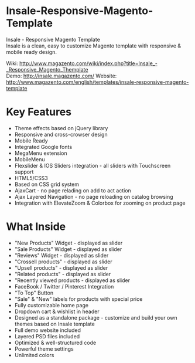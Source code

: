 Insale-Responsive-Magento-Template
==================================
Insale - Responsive Magento Template<br/>
Insale is a clean, easy to customize Magento template with responsive & mobile ready design.<br/>

Wiki: http://www.magazento.com/wiki/index.php?title=Insale_-_Responsive_Magento_Themplate<br/>
Demo: http://insale.magazento.com/
Website: http://www.magazento.com/english/templates/insale-responsive-magento-template

Key Features
========================

- Theme effects based on jQuery library<br/>
- Responsive and cross-crowser design<br/>
- Mobile Ready<br/>
- Integrated Google fonts<br/>
- MegaMenu extension<br/>
- MobileMenu<br/>
- Flexslider & IOS Sliders integration - all sliders with Touchscreen support<br/>
- HTML5/CSS3<br/>
- Based on CSS grid system<br/>
- AjaxCart - no page relading on add to act action<br/>
- Ajax Layered Navigation - no page reloading on catalog browsing<br/>
- Integration with ElevateZoom & Colorbox for zooming on product page<br/>

What Inside
========================
- "New Products" Widget - displayed as slider<br/>
- "Sale Products" Widget - displayed as slider<br/>
- "Reviews" Widget - displayed as slider <br/>
- "Crossell products" - displayed as slider<br/>
- "Upsell products" - displayed as slider<br/>
- "Related products" - displayed as slider<br/>
- "Recently viewed products - displayed as slider<br/>
- FaceBook / Twitter / Pinterest Integration<br/>
- "To Top" Button <br/>
- "Sale" & "New" labels for products with special price <br/>
- Fully customizable home page<br/>
- Dropdown cart & wishlist in header <br/>
- Designed as a standalone package - customize and build your own themes based on Insale template<br/>
- Full demo website included<br/>
- Layered PSD files included<br/>
- Optimized & well-structured code<br/>
- Powerful theme settings <br/>
- Unlimited colors<br/>